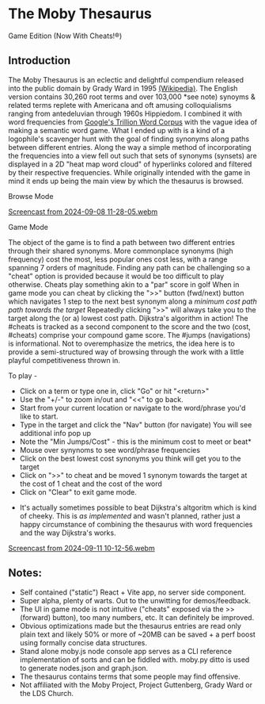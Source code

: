 # The Moby Thesaurus
Game Edition (Now With Cheats!®)

## Introduction

The Moby Thesaurus is an eclectic and delightful compendium released into the public domain by Grady Ward in 1995 [(Wikipedia)](https://en.wikipedia.org/wiki/Moby_Project). The English version contains 30,260 root terms and over 103,000 *see note) synoyms & related terms replete with Americana and oft amusing colloquialisms ranging from antedeluvian through 1960s Hippiedom. I combined it with word frequencies from [Google's Trillion Word Corpus](https://research.google/blog/all-our-n-gram-are-belong-to-you/) with the vague idea of making a semantic word game. What I ended up with is a kind of a logophile's scavenger hunt with the goal of finding synonyms along paths between different entries. Along the way a simple method of incorporating the frequencies into a view fell out such that sets of synonyms (synsets) are displayed in a 2D "heat map word cloud" of hyperlinks colored and filtered by their respective frequencies. While originally intended with the game in mind it ends up being the main view by which the thesaurus is browsed.


Browse Mode

[Screencast from 2024-09-08 11-28-05.webm](https://github.com/user-attachments/assets/ec5e2382-704e-48db-9706-78494dec9873)

Game Mode

The object of the game is to find a path between two different entries through their shared synonyms. More commonplace synonyms (high frequency) cost the most, less popular ones cost less, with a range spanning 7 orders of magnitude. Finding any path can be challenging so a "cheat" option is provided because it would be too difficult to play otherwise. Cheats play something akin to a "par" score in golf  When in game mode you can cheat by clicking the ">>" button (fwd/next) button which navigates 1 step to the next best synonym along a *minimum cost path path towards the target*  Repeatedly clicking ">>" will always take you to the target along the (or a) lowest cost path. Dijkstra's algorithm in action! The #cheats is tracked as a second component to the score and the two (cost, #cheats) comprise your compound game score. The #jumps (navigations) is informational. Not to overemphasize the metrics, the idea here is to provide a semi-structured way of browsing through the work with a little playful competitiveness thrown in. 


To play - 
- Click on a term or type one in, click "Go" or hit "\<return\>"
- Use the "+/-" to zoom in/out and "<<" to go back.
- Start from your current location or navigate to the word/phrase you'd like to start.
- Type in the target and click the "Nav" button (for navigate) You will see additional info pop up
- Note the "Min Jumps/Cost" - this is the minimum cost to meet or beat* 
- Mouse over synynoms to see word/phrase frequencies
- Click on the best lowest cost synonyms you think will get you to the target
- Click on ">>" to cheat and be moved 1 synonym towards the target at the cost of 1 cheat and the cost of the word
- Click on "Clear" to exit game mode.

* It's actually sometimes possible to beat Dijkstra's altgoritm which is kind of cheeky. This is *as implemented* and wasn't planned, rather just a happy circumstance of combining the thesaurus with word frequencies and the way Dijkstra's works.

[Screencast from 2024-09-11 10-12-56.webm](https://github.com/user-attachments/assets/b022f348-5793-42c9-881f-3f6793020eee)

## Notes:
- Self contained ("static") React + Vite app, no server side component.
- Super alpha, plenty of warts. Out to the unwitting for demos/feedback.
- The UI in game mode is not intuitive ("cheats" exposed via the >> (forward) button), too many numbers, etc. It can definitely be improved.
- Obvious optimizations made but the thesaurus entries are read only plain text and likely 50% or more of ~20MB can be saved + a perf boost using formally concise data structures.
- Stand alone moby.js node console app serves as a CLI reference implementation of sorts and can be fiddled with. moby.py ditto is used to generate nodes.json and graph.json.
- The thesaurus contains terms that some people may find offensive.
- Not affiliated with the Moby Project, Project Guttenberg, Grady Ward or the LDS Church.

  









